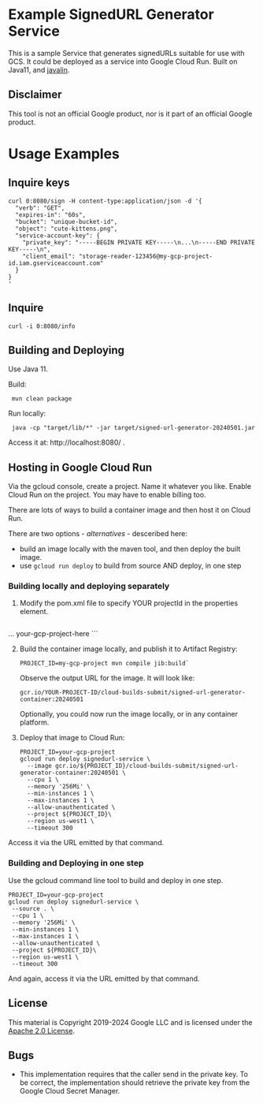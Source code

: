 # Example SignedURL Generator Service

This is a sample Service that generates signedURLs suitable for use with GCS.  It
could be deployed as a service into Google Cloud Run.
Built on Java11, and [javalin](https://javalin.io).


## Disclaimer

This tool is not an official Google product, nor is it part of an official Google product.

# Usage Examples

## Inquire keys

```
curl 0:8080/sign -H content-type:application/json -d '{
  "verb": "GET",
  "expires-in": "60s",
  "bucket": "unique-bucket-id",
  "object": "cute-kittens.png",
  "service-account-key": {
    "private_key": "-----BEGIN PRIVATE KEY-----\n...\n-----END PRIVATE KEY-----\n",
    "client_email": "storage-reader-123456@my-gcp-project-id.iam.gserviceaccount.com"
  }
}
'
```

## Inquire

```
curl -i 0:8080/info
```


## Building and Deploying

Use Java 11.

Build:
```
 mvn clean package
```

Run locally:
```
 java -cp "target/lib/*" -jar target/signed-url-generator-20240501.jar
```

Access it at: http://localhost:8080/ .


## Hosting in Google Cloud Run

Via the gcloud console, create a project. Name it whatever you like. Enable
Cloud Run on the project. You may have to enable billing too.

There are lots of ways  to build a container image and then host it on Cloud Run.

There are two options - _alternatives_ - desceribed here:

- build an image locally with the maven tool, and then deploy the built image.
- use `gcloud run deploy` to build from source AND deploy, in one step


### Building locally and deploying separately

1. Modify the pom.xml file to specify YOUR projectId in the properties element.
   ```
  <properties>
    ...
    <gcp-project-name>your-gcp-project-here</gcp-project-name> <!-- HERE -->
  </properties>
  ```

2. Build the container image locally, and publish it to Artifact Registry:
   ```
   PROJECT_ID=my-gcp-project mvn compile jib:build`
   ```

   Observe the output URL for the image.  It will look like:
   ```
   gcr.io/YOUR-PROJECT-ID/cloud-builds-submit/signed-url-generator-container:20240501
   ```

   Optionally, you could now run the image locally, or in any container platform.

3. Deploy that image to Cloud Run:
   ```
   PROJECT_ID=your-gcp-project
   gcloud run deploy signedurl-service \
     --image gcr.io/${PROJECT_ID}/cloud-builds-submit/signed-url-generator-container:20240501 \
     --cpu 1 \
     --memory '256Mi' \
     --min-instances 1 \
     --max-instances 1 \
     --allow-unauthenticated \
     --project ${PROJECT_ID}\
     --region us-west1 \
     --timeout 300
   ```

Access it via the URL emitted by that command.


### Building and Deploying in one step

Use the gcloud command line tool to build and deploy in one step.
```
PROJECT_ID=your-gcp-project
gcloud run deploy signedurl-service \
 --source . \
 --cpu 1 \
 --memory '256Mi' \
 --min-instances 1 \
 --max-instances 1 \
 --allow-unauthenticated \
 --project ${PROJECT_ID}\
 --region us-west1 \
 --timeout 300
```

And again, access it via the URL emitted by that command.


## License

This material is Copyright 2019-2024
Google LLC and is licensed under the [Apache 2.0
License](LICENSE).


## Bugs

- This implementation requires that the caller send in the private key.
  To be correct, the implementation should retrieve the private key from the
  Google Cloud Secret Manager.
